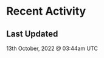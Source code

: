 # Recent Activity

<!--RECENT_ACTIVITY:start-->
<!--RECENT_ACTIVITY:end-->

## Last Updated
<!--RECENT_ACTIVITY:last_update-->
13th October, 2022 @ 03:44am UTC
<!--RECENT_ACTIVITY:last_update_end-->
